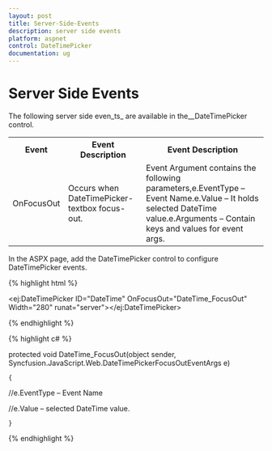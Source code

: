 ```yaml
---
layout: post
title: Server-Side-Events
description: server side events
platform: aspnet
control: DateTimePicker
documentation: ug
---
```


# Server Side Events

The following server side even_ts_ are available in the__DateTimePicker control.

<table>
<tr>
<th>
Event</th><th>
Event Description</th><th>
Event Description</th></tr>
<tr>
<td>
OnFocusOut</td><td>
Occurs when DateTimePicker- textbox focus-out.</td><td>
Event Argument contains the following parameters,e.EventType – Event Name.e.Value – It holds selected DateTime value.e.Arguments – Contain keys and values for event args.</td></tr>
</table>


In the ASPX page, add the DateTimePicker control to configure DateTimePicker events.

{% highlight html %}



<ej:DateTimePicker ID="DateTime" OnFocusOut="DateTime_FocusOut" Width="280" runat="server"></ej:DateTimePicker>







{% endhighlight %}



{% highlight c# %}



protected void DateTime_FocusOut(object sender, Syncfusion.JavaScript.Web.DateTimePickerFocusOutEventArgs e)

    {

//e.EventType – Event Name

//e.Value – selected DateTime value.

    }



{% endhighlight %}



